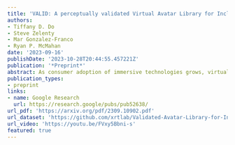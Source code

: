 ```yaml
---
title: 'VALID: A perceptually validated Virtual Avatar Library for Inclusion and Diversity'
authors:
- Tiffany D. Do
- Steve Zelenty
- Mar Gonzalez-Franco
- Ryan P. McMahan
date: '2023-09-16'
publishDate: '2023-10-28T20:44:55.457221Z'
publication: '*Preprint*'
abstract: As consumer adoption of immersive technologies grows, virtual avatars will play a prominent role in the future of social computing. However, as people begin to interact more frequently through virtual avatars, it is important to ensure that the research community has validated tools to evaluate the effects and consequences of such technologies. We present the first iteration of a new, freely available 3D avatar library called the Virtual Avatar Library for Inclusion and Diversity (VALID), which includes 210 fully rigged avatars with a focus on advancing racial diversity and inclusion. We present a detailed process for creating, iterating, and validating avatars of diversity. Through a large online study (n=132) with participants from 33 countries, we provide statistically validated labels for each avatar's perceived race and gender. Through our validation study, we also advance knowledge pertaining to the perception of an avatar's race. In particular, we found that avatars of some races were more accurately identified by participants of the same race. 
publication_types:
- preprint
links:
- name: Google Research
  url: https://research.google/pubs/pub52638/
url_pdf: 'https://arxiv.org/pdf/2309.10902.pdf'
url_dataset: 'https://github.com/xrtlab/Validated-Avatar-Library-for-Inclusion-and-Diversity---VALID'
url_video: 'https://youtu.be/FVxy5Bbni-s'
featured: true
---
```

